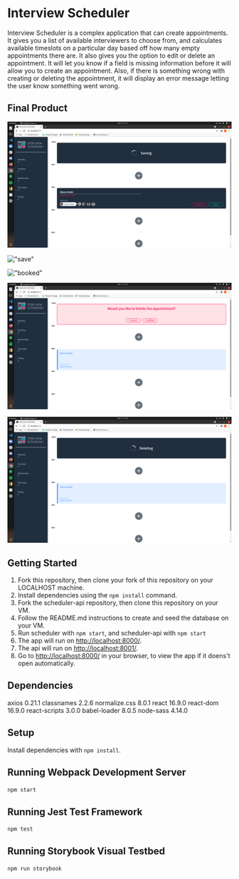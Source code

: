 # Interview Scheduler

Interview Scheduler is a complex application that can create appointments. It gives you a list of available interviewers to choose from, and calculates available timeslots on a particular day based off how many empty appointments there are. It also gives you the option to edit or delete an appointment. It will let you know if a field is missing information before it will allow you to create an appointment. Also, if there is something wrong with creating or deleting the appointment, it will display an error message letting the user know something went wrong.  

## Final Product

!["create"](https://github.com/nicholasrwx/scheduler/blob/master/docs/create.png?raw=true)

!["save"](https://github.com/nicholasrwx/scheduler/blob/master/docs/save.png?raw=true)

!["booked"](https://github.com/nicholasrwx/scheduler/blob/master/docs/booked.png?raw=true)

!["confirm"](https://github.com/nicholasrwx/scheduler/blob/master/docs/confirm.png?raw=true)

!["delete"](https://github.com/nicholasrwx/scheduler/blob/master/docs/delete.png?raw=true)

## Getting Started

1. Fork this repository, then clone your fork of this repository on your LOCALHOST machine.
2. Install dependencies using the `npm install` command.
3. Fork the scheduler-api repository, then clone this repository on your VM.
4. Follow the README.md instructions to create and seed the database on your VM.
5. Run scheduler with `npm start`, and scheduler-api with `npm start`  
6. The app will run on <http://localhost:8000/>.
7. The api will run on <http://localhost:8001/>.
4. Go to <http://localhost:8000/> in your browser, to view the app if it doens't open automatically.


## Dependencies

 axios 0.21.1
 classnames 2.2.6
 normalize.css 8.0.1
 react 16.9.0
 react-dom 16.9.0
 react-scripts 3.0.0
 babel-loader 8.0.5
 node-sass 4.14.0


## Setup

Install dependencies with `npm install`.

## Running Webpack Development Server

```sh
npm start
```

## Running Jest Test Framework

```sh
npm test
```

## Running Storybook Visual Testbed

```sh
npm run storybook
```
